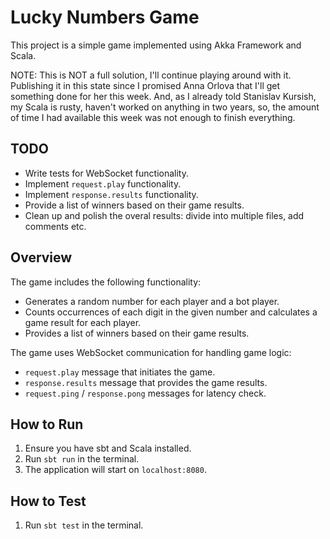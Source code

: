# Lucky Numbers Game

This project is a simple game implemented using Akka Framework and Scala.

NOTE: This is NOT a full solution, I'll continue playing around with it. Publishing it in this state since I promised Anna Orlova that I'll get something done for her this week. And, as I already told Stanislav Kursish, my Scala is rusty, haven't worked on anything in two years, so, the amount of time I had available this week was not enough to finish everything.

## TODO

- Write tests for WebSocket functionality.
- Implement `request.play` functionality.
- Implement `response.results` functionality.
- Provide a list of winners based on their game results.
- Clean up and polish the overal results: divide into multiple files, add comments etc.


## Overview

The game includes the following functionality:

- Generates a random number for each player and a bot player.
- Counts occurrences of each digit in the given number and calculates a game result for each player.
- Provides a list of winners based on their game results.

The game uses WebSocket communication for handling game logic:

- `request.play` message that initiates the game.
- `response.results` message that provides the game results.
- `request.ping` / `response.pong` messages for latency check.

## How to Run

1. Ensure you have sbt and Scala installed.
2. Run `sbt run` in the terminal.
3. The application will start on `localhost:8080`.

## How to Test

1. Run `sbt test` in the terminal.
